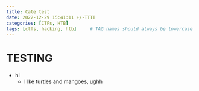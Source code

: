 ```yaml
---
title: Cate test
date: 2022-12-29 15:41:11 +/-TTTT
categories: [CTFs, HTB]
tags: [ctfs, hacking, htb]     # TAG names should always be lowercase
---
```

# TESTING

- hi
    - I lke turtles and mangoes, ughh